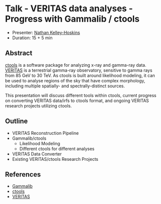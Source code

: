 # Talk - VERITAS data analyses - Progress with Gammalib / ctools

* Presenter: [Nathan Kelley-Hoskins](https://github.com/nkelhos)
* Duration: 15 + 5 min

## Abstract

[ctools](http://cta.irap.omp.eu/ctools/) is a software package for analyzing
x-ray and gamma-ray data. [VERITAS](http://veritas.sao.arizona.edu/) is a
terrestrial gamma-ray observatory, sensitive to gamma rays from 85 GeV to 30
TeV. As ctools is built around likelihood modeling, it can be used to analyse
regions of the sky that have complex morphology, including multiple spatially-
and spectrally-distinct sources.

This presentation will discuss different tools within ctools, current progress
on converting VERITAS data/irfs to ctools format, and ongoing VERITAS research
projects utilizing ctools.

## Outline

* VERITAS Reconstruction Pipeline
* Gammalib/ctools
  * Likelihood Modeling
  * Different ctools for different analyses
* VERITAS Data Converter
* Existing VERITAS/ctools Research Projects

## References

* [Gammalib](http://gammalib.sourceforge.net/)
* [ctools](http://cta.irap.omp.eu/ctools/)
* [VERITAS](http://veritas.sao.arizona.edu/)

